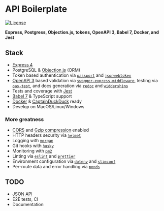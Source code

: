 # API Boilerplate

[![License](https://img.shields.io/github/license/rafamel/rest-api-boilerplate.svg)](https://github.com/rafamel/rest-api-boilerplate/blob/master/LICENSE)

<!-- markdownlint-disable MD036 -->
**Express, Postgress, Objection.js, tokens, OpenAPI 3, Babel 7, Docker, and Jest**
<!-- markdownlint-enable MD036 -->

## Stack

* [Express 4](https://expressjs.com/)
* PostgreSQL & [Objection.js](https://github.com/vincit/objection.js) (ORM)
* Token based authentication via [`passport`](http://passportjs.org/) and [`jsonwebtoken`](https://github.com/auth0/node-jsonwebtoken)
* [OpenAPI 3](https://github.com/OAI/OpenAPI-Specification) based validation via [`swagger-express-middleware`](https://github.com/APIDevTools/swagger-express-middleware), testing via [`oas-test`](https://github.com/rafamel/oas-test), and docs generation via [`redoc`](https://github.com/Rebilly/ReDoc) and [`widdershins`](https://github.com/mermade/widdershins)
* Tests and coverage with [Jest](https://facebook.github.io/jest/)
* [Babel 7](https://babeljs.io/) & TypeScript support
* [Docker](https://www.docker.com/) & [CaptainDuckDuck](https://captainduckduck.com) ready
* Develop on MacOS/Linux/Windows

### More greatness

* [CORS](https://github.com/expressjs/cors) and [Gzip compression](https://github.com/expressjs/compression) enabled
* HTTP headers security via [`helmet`](https://github.com/helmetjs/helmet)
* Logging with [`morgan`](https://github.com/expressjs/morgan)
* Git hooks with [`husky`](https://github.com/typicode/husky)
* Monitoring with [`pm2`](https://github.com/Unitech/pm2)
* Linting via [`eslint`](https://eslint.org/) and [`prettier`](https://prettier.io/)
* Environment configuration via [`dotenv`](https://github.com/motdotla/dotenv) and [`slimconf`](https://github.com/rafamel/slimconf)
* Per-route data and error handling via [`ponds`](https://github.com/rafamel/ponds)

## TODO

* [JSON API](https://jsonapi.org/format/)
* E2E tests, CI
* Documentation
